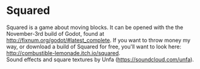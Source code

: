 # Squared
Squared is a game about moving blocks. It can be opened with the the November-3rd build of Godot, found at http://fixnum.org/godot/#latest_complete.
If you want to throw money my way, or download a build of Squared for free, you'll want to look here: http://combustible-lemonade.itch.io/squared.  
Sound effects and square textures by Unfa (https://soundcloud.com/unfa).  
